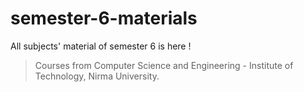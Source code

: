 # semester-6-materials
All subjects' material of semester 6 is here ! 
> Courses from Computer Science and Engineering - Institute of Technology, Nirma University.
